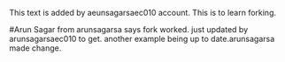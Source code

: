 This text is added by aeunsagarsaec010 account.
This is to learn forking.

#Arun Sagar from arunsagarsa says fork worked.
just updated by arunsagarsaec010 to get. another example being up to date.arunsagarsa made change.
